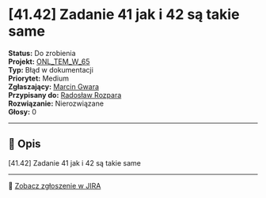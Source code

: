 # [41.42] Zadanie 41 jak i 42 są takie same

**Status:** Do zrobienia  
**Projekt:** [ONL_TEM_W_65](https://jira-course.coderslab.com/secure/BrowseProject.jspa?id=13709)  
**Typ:** Błąd w dokumentacji  
**Priorytet:** Medium  
**Zgłaszający:** [Marcin Gwara](https://jira-course.coderslab.com/secure/ViewProfile.jspa?name=marcingwara%40gmx.de)  
**Przypisany do:** [Radosław Rozpara](https://jira-course.coderslab.com/secure/ViewProfile.jspa?name=radoslaw.rozpara%40gmail.com)  
**Rozwiązanie:** Nierozwiązane  
**Głosy:** 0  

---

## 📝 Opis

[41.42] Zadanie 41 jak i 42 są takie same

---

🔗 [Zobacz zgłoszenie w JIRA](https://jira-course.coderslab.com/browse/ONLW65-379)
